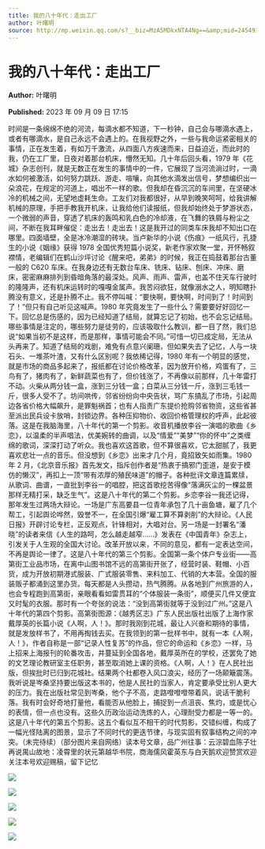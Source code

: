 ```yaml
---
title: 我的八十年代：走出工厂
author: 叶曙明
source: http://mp.weixin.qq.com/s?__biz=MzA5MDkxNTA4Ng==&amp;mid=2454914155&amp;idx=1&amp;sn=5ee68e45ae9d73f60b1dc314f5303695&amp;chksm=87a3cc0ab0d4451cb115e395d656029aba9e26b8a9570596a78713e6aa0042d734c6622af980#rd
---
```


# 我的八十年代：走出工厂

**Author:** 叶曙明

**Published:** 2023 年 09 月 09 日 17:15

时间是一条绵绵不绝的河流，每滴水都不知道，下一秒钟，自己会与哪滴水遇上，或者有哪滴水，是自己永远不会遇上的。在我视野之外，一些与我命运紧密相关的事情，正在发生着，有如万千激流，从四面八方疾速而来，日益迫近，而此时的我，仍在工厂里，日夜对着那台机床，懵然无知。几十年后回头看，1979 年《花城》杂志创刊，就是无数正在发生的事情中的一件，它展现了当河流淌过时，一滴水如何被激活，如何努力跳跃、游走、喧嚷，向其他水滴发出信号，梦想编织出一朵浪花，在规定的河道上，唱出不一样的歌。但我却在昏沉沉的车间里，在坚硬冰冷的机械之间，无望地虚耗生命。工友们对我都很好，从早到晚笑呵呵，给我讲解机械的原理，手把手教我开机床，让我给他们读报纸，但我却始终处于梦游状态，一个微弱的声音，穿透了机床的轰鸣和乳白色的冷却液，在飞舞的铁屑与粉尘之间，不断在我耳畔催促：走出去！走出去！这是我开过的同类车床我却不知出口在哪里。四面墙壁，全是冰冷潮湿的砖块。当卢新华的小说《伤痕》一纸风行，孔捷生的小说《姻缘》获得 1978 全国优秀短篇小说奖，新老作家欢聚一堂，开怀畅叙襟情，老编辑们在鹤山沙坪讨论《醒来吧，弟弟》的时候，我正在捣鼓着那台古董一般的 C620 车床。在我身边还有无数台车床、铣床、钻床、刨床、冲床、磨床，密密麻麻排列到昏暗角落的最深处。风声、雨声、雷声，也盖不住天车行驶时的隆隆声，还有机床运转时的嘎嘎金属声。我苦闷欲狂，就像溺水之人，明知瞎扑腾没有意义，还是扑腾不止。我不停叫喊：“要快啊，要快啊，时间到了！时间到了！”但只有自己听见这喊声。1980 年究竟发生了一些什么？需要要好好回忆一下。回忆总是伤感的，因为已经知道了结局，就算忘记了初始，也不会忘记结局。哪些事情是注定的，哪些努力是徒劳的，应该吸取什么教训，都一目了然，我们总说“如果当初不是这样，而是那样，事情可能会不同。”可惜一切已成定局，无法从头再来了。知道了结局的戏剧，难免有点意兴阑珊，但如果失去了记忆，人与一块石头、一堆茶叶渣，又有什么区别呢？我依稀记得，1980 年有一个明显的感觉，就是市场的商品多起来了，报纸都在讨论价格改革，因为放开价格，鸡蛋有了，三鸟有了，猪肉有了，新鲜蔬菜也有了，但价钱涨了，不再像以前那样，几十年雷打不动。火柴从两分钱一盒，涨到三分钱一盒；白菜从三分钱一斤，涨到三毛钱一斤，很多人受不了。坊间哄传，邻省纷纷向中央告状，骂广东搞乱了市场，引起周边各省价格大幅飙升，是罪魁祸首；也有人指责广东提价抢购邻省物资，这些省甚至派出民兵设卡放哨，封锁边界。各种压抑物价、收回价格管理权的呼声，此起彼落。这是在我脑海里，八十年代的第一个剪影。收音机播放李谷一演唱的歌曲《乡恋》，以温柔的半声唱法，优美婉转的曲调，以及“情爱”“美梦”“你的怀中”之类缠绵的歌词，深深打动了听众。我也喜欢这首歌，但不算很喜欢，它太甜腻了，我更喜欢悲壮一点的音乐。但没想到《乡恋》出来才几个月，竟招致矢如雨集。1980 年 2 月，《北京音乐报》首先发文，指斥创作者是“热衷于搞邪门歪道，是安于模仿的懒汉”，再扣上一顶“带有浓厚的殖民味道”的帽子。各种批评文章连篇累牍，从歌词、曲谱，一直批到李谷一的唱腔，把这首歌挖苦得像“落满灰尘的一棵盆景那样无精打采，缺乏生气”。这是八十年代的第二个剪影。乡恋李谷一我还记得，那年发生过两场大辩论。一场是广东高要县一位青年承包了几十亩鱼塘，雇了几个帮工，引起舆论哗然，毁誉不一，在全国引爆“雇工算不算剥削”的大辩论。《人民日报》开辟讨论专栏，正反观点，针锋相对，大唱对台。另一场是一封署名“潘晓”的读者来信《人生的路呵，怎么越走越窄……》发表在《中国青年》杂志上，引发关于人生观的全国大讨论。改革开放以来，不同的意见，都有一定表达空间，不再是舆论一律了。这是八十年代的第三个剪影。全国第一条个体户专业街——高第街工业品市场，在离中山图书馆不远的高第街开张了，经营时装、鞋帽、小百货，成为开放初期港式服装、广式服装零售、来料加工、代销的大本营。全国的服装贩子都涌到这里办货。每天都是人头攒动，热气腾腾。从各地到广州旅游的人，也会专程跑到高第街，亲眼看看如雷贯耳的“个体服装一条街”，顺便买几件又便宜又时髦的衣服。那时有一个夸张的说法：“没到高第街就等于没到过广州。”这是八十年代的第四个剪影。高第街图源：《越秀区志》广东人民出版社出版了上海作家戴厚英的长篇小说《人啊，人！》。那时我刚到花城，最让人兴奋和期待的事情，就是发放样书了，不用再掏钱去买。在我领到的第一批样书中，就有一本《人啊，人！》，作者自称是一部“记录人性复苏”的作品，但它的命运和《乡恋》一样，马上招来上海报刊的轮番攻击，并蔓延到全国各地，戴厚英所在的学校，还罢免了她的文艺理论教研室主任职务，甚至取消她上课的资格。《人啊，人！》在人民社出版，但挨批时已归到花城社。结果两个社都卷入风口浪尖，经历了一场颠簸震荡。我听说是岑桑坚持要出版这本书的，他是人民社的当家人，肯定要承受比别人更大的压力。我在出版社常见到岑桑，他个子不高，走路噔噔噔带着风，说话干脆利落。我有时会好奇地打量他，看能否从他脸上，捕捉到一点沮丧、焦灼，或是忧心的表情，但一点也没有。这些久历政治运动洗炼的人，心理耐受力都是一等一的。这是八十年代的第五个剪影。这五个看似互不相干的时代剪影，交错纠缠，构成了一幅光怪陆离的图景，显示了不同时代的更迭节律，与现实固有叙事结构之间的冲突。（未完待续）（部分图片来自网络）读本号文章，品广州往事：云淙碧血陈子壮再说禺山故地：凌霄里的状元第越华书院，商海儒风霍英东与白天鹅欢迎赞赏欢迎关注本号欢迎赐稿，留下记忆

![](https://mmbiz.qpic.cn/mmbiz_jpg/PJWG74pLsMaIibgz5vGqwcQg1liaHEfBDDY9JLEqallL1PibESjQSybresg21mgwLyUF26eibVH7d2MAQ1ecANicGgg/640)

![](https://mmbiz.qpic.cn/mmbiz_jpg/PJWG74pLsMaIibgz5vGqwcQg1liaHEfBDDm2niaIeqTyoxlH1K42JhicpZaWN33EVh7OMLTTsNBUtmia5UXH2L8W1jw/640)

![](https://mmbiz.qpic.cn/mmbiz_jpg/PJWG74pLsMaIibgz5vGqwcQg1liaHEfBDDgTFibY783sJ2YZWwQ589RkzzLyNib6eTL8esfmEFrMe8oD3UO8VMTH8g/640)

![](https://mmbiz.qpic.cn/mmbiz_jpg/PJWG74pLsMaIibgz5vGqwcQg1liaHEfBDDDdCRtx5zny6iayb3I3u0RphhGwibhlu3Tl9o4qVibjolAjqddDtiaclicicw/640)

![](https://mmbiz.qpic.cn/mmbiz_jpg/PJWG74pLsMaIibgz5vGqwcQg1liaHEfBDD6VLpHGo7X3nUk1RYWnm4ldIib2dvYUNqWhgkbmmVkeAYozCmL0TPeTQ/640)
